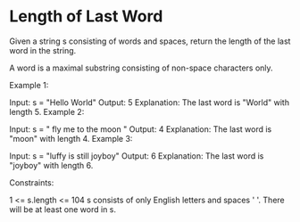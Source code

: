 # Length of Last Word

Given a string s consisting of words and spaces, return the length of the last word in the string.

A word is a maximal
substring
consisting of non-space characters only.



Example 1:

Input: s = "Hello World"
Output: 5
Explanation: The last word is "World" with length 5.
Example 2:

Input: s = "   fly me   to   the moon  "
Output: 4
Explanation: The last word is "moon" with length 4.
Example 3:

Input: s = "luffy is still joyboy"
Output: 6
Explanation: The last word is "joyboy" with length 6.


Constraints:

1 <= s.length <= 104
s consists of only English letters and spaces ' '.
There will be at least one word in s.